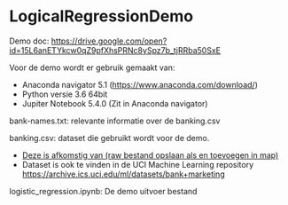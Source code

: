 # LogicalRegressionDemo

Demo doc: https://drive.google.com/open?id=15L6anETYkcw0qZ9pfXhsPRNc8ySpz7b_tjRRba50SxE

Voor de demo wordt er gebruik gemaakt van:

* Anaconda navigator 5.1 (https://www.anaconda.com/download/)
* Python versie 3.6 64bit
* Jupiter Notebook 5.4.0 (Zit in Anaconda navigator)

bank-names.txt:
relevante informatie over de banking.csv

banking.csv: dataset die gebruikt wordt voor de demo.

* [Deze is afkomstig van (raw bestand opslaan als en toevoegen in map)](https://raw.githubusercontent.com/madmashup/targeted-marketing-predictive-engine/master/banking.csv)
* Dataset is ook te vinden in de UCI Machine Learning repository https://archive.ics.uci.edu/ml/datasets/bank+marketing

logistic_regression.ipynb:
De demo uitvoer bestand
